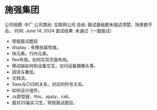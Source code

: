 # 施强集团

公司规模: 中厂
公司类别: 互联网公司
总结: 面试基础题未描述清楚，场景题不会。
时间: June 14, 2024
面试结果: 未通过（一面面试）

- 常规面试题目
- display：有哪些属性值。
- 块元素。行内元素。
- flex布局。如何实现页面布局。
- 移动端如何和设备交互，访问设备摄像头等。
- 回流与重绘。
- 文档流。
- Sass与CSS的关系，对应的符号关系。
- 如何设计组件。
- Js原型链，this，apply、call。
- 面对25届实习生，常规面试题目。